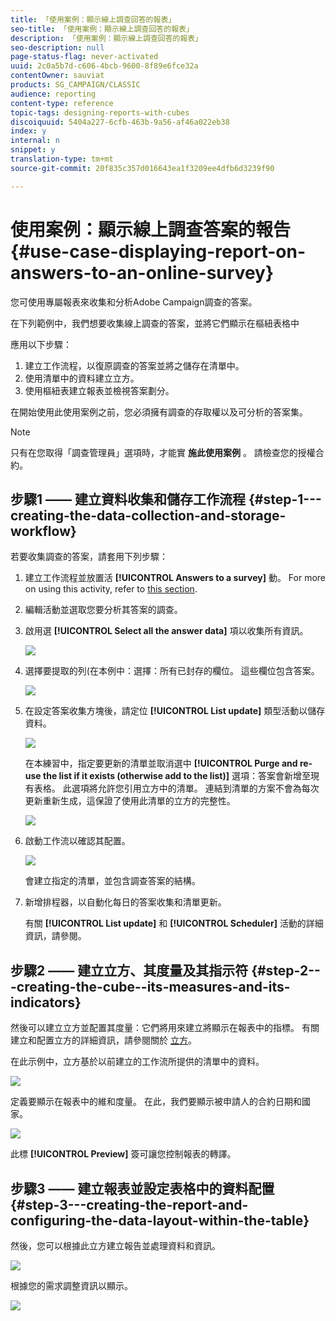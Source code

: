```yaml
---
title: 「使用案例：顯示線上調查回答的報表」
seo-title: 「使用案例：顯示線上調查回答的報表」
description: 「使用案例：顯示線上調查回答的報表」
seo-description: null
page-status-flag: never-activated
uuid: 2c0a5b7d-c606-4bcb-9600-8f89e6fce32a
contentOwner: sauviat
products: SG_CAMPAIGN/CLASSIC
audience: reporting
content-type: reference
topic-tags: designing-reports-with-cubes
discoiquuid: 5404a227-6cfb-463b-9a56-af46a022eb38
index: y
internal: n
snippet: y
translation-type: tm+mt
source-git-commit: 20f835c357d016643ea1f3209ee4dfb6d3239f90

---
```



# 使用案例：顯示線上調查答案的報告{#use-case-displaying-report-on-answers-to-an-online-survey}

您可使用專屬報表來收集和分析Adobe Campaign調查的答案。

在下列範例中，我們想要收集線上調查的答案，並將它們顯示在樞紐表格中

應用以下步驟：

1. 建立工作流程，以復原調查的答案並將之儲存在清單中。
1. 使用清單中的資料建立立方。
1. 使用樞紐表建立報表並檢視答案劃分。

在開始使用此使用案例之前，您必須擁有調查的存取權以及可分析的答案集。

>[!NOTE]
>
>只有在您取得「調查管理員」選項時，才能實 **施此使用案例** 。 請檢查您的授權合約。

## 步驟1 —— 建立資料收集和儲存工作流程 {#step-1---creating-the-data-collection-and-storage-workflow}

若要收集調查的答案，請套用下列步驟：

1. 建立工作流程並放置活 **[!UICONTROL Answers to a survey]** 動。 For more on using this activity, refer to [this section](../../web/using/publish--track-and-use-collected-data.md#using-the-collected-data).
1. 編輯活動並選取您要分析其答案的調查。
1. 啟用選 **[!UICONTROL Select all the answer data]** 項以收集所有資訊。

   ![](assets/reporting_usecase_1_01.png)

1. 選擇要提取的列(在本例中：選擇：所有已封存的欄位。 這些欄位包含答案。

   ![](assets/reporting_usecase_1_02.png)

1. 在設定答案收集方塊後，請定位 **[!UICONTROL List update]** 類型活動以儲存資料。

   ![](assets/reporting_usecase_1_04.png)

   在本練習中，指定要更新的清單並取消選中 **[!UICONTROL Purge and re-use the list if it exists (otherwise add to the list)]** 選項：答案會新增至現有表格。 此選項將允許您引用立方中的清單。 連結到清單的方案不會為每次更新重新生成，這保證了使用此清單的立方的完整性。

   ![](assets/reporting_usecase_1_03.png)

1. 啟動工作流以確認其配置。

   ![](assets/reporting_usecase_1_05.png)

   會建立指定的清單，並包含調查答案的結構。

1. 新增排程器，以自動化每日的答案收集和清單更新。

   有關 **[!UICONTROL List update]** 和 **[!UICONTROL Scheduler]** 活動的詳細資訊，請參閱。

## 步驟2 —— 建立立方、其度量及其指示符 {#step-2---creating-the-cube--its-measures-and-its-indicators}

然後可以建立立方並配置其度量：它們將用來建立將顯示在報表中的指標。 有關建立和配置立方的詳細資訊，請參閱關於 [立方](../../reporting/using/about-cubes.md)。

在此示例中，立方基於以前建立的工作流所提供的清單中的資料。

![](assets/reporting_usecase_2_01.png)

定義要顯示在報表中的維和度量。 在此，我們要顯示被申請人的合約日期和國家。

![](assets/reporting_usecase_2_02.png)

此標 **[!UICONTROL Preview]** 簽可讓您控制報表的轉譯。

## 步驟3 —— 建立報表並設定表格中的資料配置 {#step-3---creating-the-report-and-configuring-the-data-layout-within-the-table}

然後，您可以根據此立方建立報告並處理資料和資訊。

![](assets/reporting_usecase_3_01.png)

根據您的需求調整資訊以顯示。

![](assets/reporting_usecase_3_02.png)

